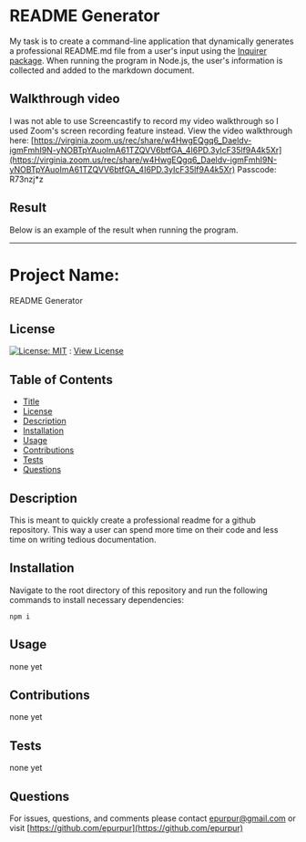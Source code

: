 
# README Generator

My task is to create a command-line application that dynamically generates a professional README.md file from a user's input using the [Inquirer package](https://www.npmjs.com/package/inquirer). When running the program in Node.js, the user's information is collected and added to the markdown document.

## Walkthrough video

I was not able to use Screencastify to record my video walkthrough so I used Zoom's screen recording feature instead. 
View the video walkthrough here:
[https://virginia.zoom.us/rec/share/w4HwgEQgq6_Daeldv-igmFmhI9N-yNOBTpYAuoImA61TZQVV6btfGA_4I6PD.3yIcF35lf9A4k5Xr](https://virginia.zoom.us/rec/share/w4HwgEQgq6_Daeldv-igmFmhI9N-yNOBTpYAuoImA61TZQVV6btfGA_4I6PD.3yIcF35lf9A4k5Xr)
Passcode: R73nzj*z

## Result

Below is an example of the result when running the program.

--------------------------------

  # Project Name:

  README Generator

  ## License

  [![License: MIT](https://img.shields.io/badge/License-MIT-yellow.svg)](https://opensource.org/licenses/MIT) : [View License](https://opensource.org/licenses/MIT)

  ## Table of Contents

  - [Title](#Project-Name)
  - [License](#License)
  - [Description](#Description)
  - [Installation](#Installation)
  - [Usage](#Usage)
  - [Contributions](#Contributions)
  - [Tests](#Tests)
  - [Questions](#Questions)

  ## Description

  This is meant to quickly create a professional readme for a github repository. This way a user can spend more time on their code and less time on writing tedious documentation.

  ## Installation

  Navigate to the root directory of this repository and run the following commands to install necessary dependencies:

    npm i

  ## Usage

  none yet

  ## Contributions 

  none yet

  ## Tests 

  none yet

  ## Questions 

  For issues, questions, and comments please contact epurpur@gmail.com or visit [https://github.com/epurpur](https://github.com/epurpur) 
  
